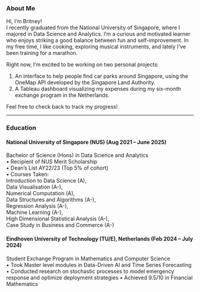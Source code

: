 ### About Me
Hi, I’m Britney!  
I recently graduated from the National University of Singapore, where I majored in Data Science and Analytics. I’m a curious and motivated learner who enjoys striking a good balance between fun and self-improvement. In my free time, I like cooking, exploring musical instruments, and lately I've been training for a marathon. 

Right now, I’m excited to be working on two personal projects:
1. An interface to help people find car parks around Singapore, using the OneMap API developed by the Singapore Land Authority.
2. A Tableau dashboard visualizing my expenses during my six-month exchange program in the Netherlands.

Feel free to check back to track my progress!

<!-- Insert link to download my CV -->
<!-- You can [download my full resume here](./assets/files/Britney_Saw_Yu_Xuan_Resume.pdf).   -->

---

### Education
#### National University of Singapore (NUS)	(Aug 2021 – June 2025)
Bachelor of Science (Hons) in Data Science and Analytics    
• Recipient of NUS Merit Scholarship  
• Dean’s List AY22/23 (Top 5% of cohort)  
• Courses Taken:  
    Introduction to Data Science (A),  
    Data Visualisation (A-),  
    Numerical Computation (A),  
    Data Structures and Algorithms (A-),  
    Regression Analysis (A-),  
    Machine Learning (A-),  
    High Dimensional Statistical Analysis (A-),  
    Case Study in Business and Commerce (A-)  

#### Eindhoven University of Technology (TU/E), Netherlands (Feb 2024 – July 2024)
Student Exchange Program in Mathematics and Computer Science  
• Took Master level modules in Data-Driven AI and Time Series Forecasting  
• Conducted research on stochastic processes to model emergency response and optimize deployment strategies
• Achieved 9.5/10 in Financial Mathematics
